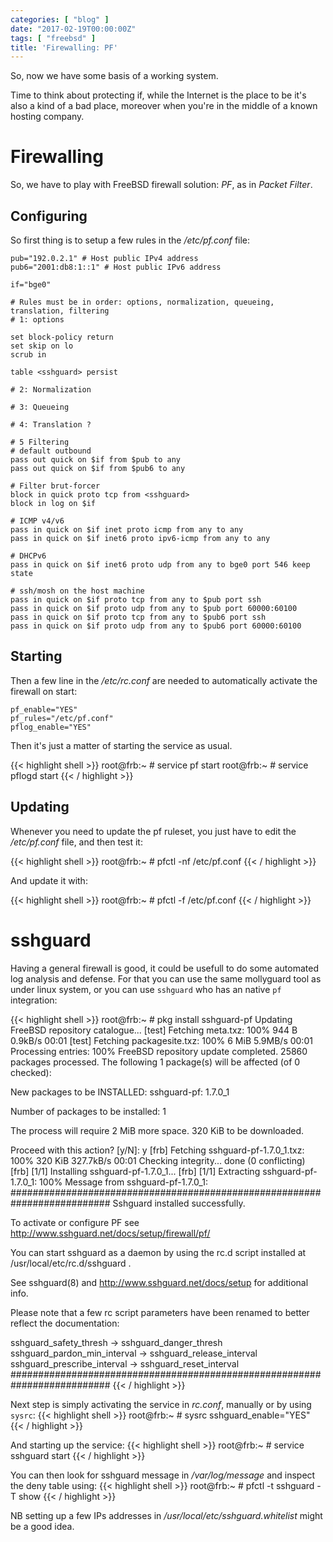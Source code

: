 ```yaml
---
categories: [ "blog" ]
date: "2017-02-19T00:00:00Z"
tags: [ "freebsd" ]
title: 'Firewalling: PF'
---
```


So, now we have some basis of a working system.

Time to think about protecting if, while the Internet is the place to be it's also a kind of a bad place, moreover when you're in the middle of a known hosting company.

# Firewalling #

So, we have to play with FreeBSD firewall solution: *PF*, as in *Packet Filter*.

## Configuring ##

So first thing is to setup a few rules in the */etc/pf.conf* file:

    pub="192.0.2.1" # Host public IPv4 address
    pub6="2001:db8:1::1" # Host public IPv6 address

    if="bge0"

    # Rules must be in order: options, normalization, queueing, translation, filtering
    # 1: options

    set block-policy return
    set skip on lo
    scrub in

    table <sshguard> persist

    # 2: Normalization

    # 3: Queueing

    # 4: Translation ?

    # 5 Filtering
    # default outbound
    pass out quick on $if from $pub to any
    pass out quick on $if from $pub6 to any

    # Filter brut-forcer
    block in quick proto tcp from <sshguard>
    block in log on $if

    # ICMP v4/v6
    pass in quick on $if inet proto icmp from any to any
    pass in quick on $if inet6 proto ipv6-icmp from any to any

    # DHCPv6
    pass in quick on $if inet6 proto udp from any to bge0 port 546 keep state

    # ssh/mosh on the host machine
    pass in quick on $if proto tcp from any to $pub port ssh
    pass in quick on $if proto udp from any to $pub port 60000:60100
    pass in quick on $if proto tcp from any to $pub6 port ssh
    pass in quick on $if proto udp from any to $pub6 port 60000:60100

## Starting ##

Then a few line in the */etc/rc.conf* are needed to automatically activate the firewall on start:

    pf_enable="YES"
    pf_rules="/etc/pf.conf"
    pflog_enable="YES"

Then it's just a matter of starting the service as usual.

{{< highlight shell >}}
root@frb:~ # service pf start
root@frb:~ # service pflogd start
{{< / highlight >}}

## Updating ##

Whenever you need to update the pf ruleset, you just have to edit the */etc/pf.conf* file, and then test it:

{{< highlight shell >}}
root@frb:~ # pfctl -nf /etc/pf.conf
{{< / highlight >}}

And update it with:

{{< highlight shell >}}
root@frb:~ # pfctl -f /etc/pf.conf
{{< / highlight >}}

# sshguard #

Having a general firewall is good, it could be usefull to do some automated log analysis and defense. For that you can use the same mollyguard tool as under linux system, or you can use `sshguard` who has an native `pf` integration:

{{< highlight shell >}}
root@frb:~ # pkg install sshguard-pf
Updating FreeBSD repository catalogue...
[test] Fetching meta.txz: 100%    944 B   0.9kB/s    00:01
[test] Fetching packagesite.txz: 100%    6 MiB   5.9MB/s    00:01
Processing entries: 100%
FreeBSD repository update completed. 25860 packages processed.
The following 1 package(s) will be affected (of 0 checked):

New packages to be INSTALLED:
        sshguard-pf: 1.7.0_1

Number of packages to be installed: 1

The process will require 2 MiB more space.
320 KiB to be downloaded.

Proceed with this action? [y/N]: y
[frb] Fetching sshguard-pf-1.7.0_1.txz: 100%  320 KiB 327.7kB/s    00:01
Checking integrity... done (0 conflicting)
[frb] [1/1] Installing sshguard-pf-1.7.0_1...
[frb] [1/1] Extracting sshguard-pf-1.7.0_1: 100%
Message from sshguard-pf-1.7.0_1:
##########################################################################
  Sshguard installed successfully.

  To activate or configure PF see http://www.sshguard.net/docs/setup/firewall/pf/

  You can start sshguard as a daemon by using the
  rc.d script installed at /usr/local/etc/rc.d/sshguard .

  See sshguard(8) and http://www.sshguard.net/docs/setup for additional info.

  Please note that a few rc script parameters have been renamed to
  better reflect the documentation:

  sshguard_safety_thresh -> sshguard_danger_thresh
  sshguard_pardon_min_interval -> sshguard_release_interval
  sshguard_prescribe_interval -> sshguard_reset_interval
##########################################################################
{{< / highlight >}}

Next step is simply activating the service in *rc.conf*, manually or by using `sysrc`:
{{< highlight shell >}}
root@frb:~ # sysrc sshguard_enable="YES"
{{< / highlight >}}

And starting up the service:
{{< highlight shell >}}
root@frb:~ # service sshguard start
{{< / highlight >}}

You can then look for sshguard message in */var/log/message* and inspect the deny table using:
{{< highlight shell >}}
root@frb:~ # pfctl -t sshguard -T show
{{< / highlight >}}

NB setting up a few IPs addresses in */usr/local/etc/sshguard.whitelist* might be a good idea.
